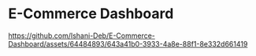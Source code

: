 # E-Commerce Dashboard


https://github.com/Ishani-Deb/E-Commerce-Dashboard/assets/64484893/643a41b0-3933-4a8e-88f1-8e332d661419

